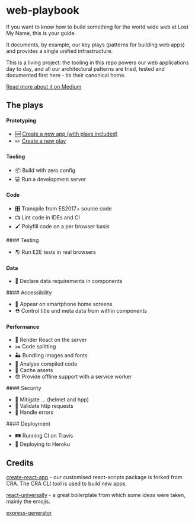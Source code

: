 # web-playbook

If you want to know how to build something for the world wide web at Lost My Name, this is your guide.

It documents, by example, our key plays (patterns for building web apps) and provides a single unified infrastructure.

This is a living project: the tooling in this repo powers our web applications day to day, and all our architectural patterns are tried, tested and documented first here - its their canonical home.

[Read more about it on Medium](https://medium.com/@danieljohngrant/introducing-playbook-8cc7e9efc8e8#.cfk6dlm66)

## The plays

#### Prototyping
- 🆕 [Create a new app (with plays included)](plays/prototyping/create-a-new-app.md)
- ✏️️ [Create a new play](plays/prototyping/create-a-new-play.md)

#### Tooling

- 📦 Build with zero config
- 💻 Run a development server

#### Code

- 🎛 Transpile from ES2017+ source code
- 📺 Lint code in IDEs and CI
- 🖌️ Polyfill code on a per browser basis

#### Testing

- 🌎 Run E2E tests in real browsers

#### Data

- 📯 Declare data requirements in components

#### Accessibility

- 📲 Appear on smartphone home screens
- ⛑ Control title and meta data from within components

#### Performance

- 👀 Render React on the server
- ✂️ Code splitting
- 🏜 Bundling images and fonts
- 🔬 Analyse compiled code
- 🐘 Cache assets
- 😎 Provide offline support with a service worker

#### Security

- 👮 Mitigate ... (helmet and hpp)
- 🛂 Validate http requests
- 🚫 Handle errors

#### Deployment

- 🛤️ Running CI on Travis
- 🚀 Deploying to Heroku

## Credits

[create-react-app](https://github.com/facebookincubator/create-react-app) - our customised react-scripts package is forked from CRA. The CRA CLI tool is used to build new apps.

[react-universally](https://github.com/ctrlplusb/react-universally) - a great boilerplate from which some ideas were taken, mainly the emojis.

[express-generator](https://github.com/expressjs/generator)
